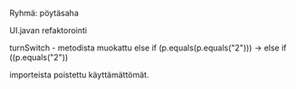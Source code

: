 Ryhmä: pöytäsaha

UI.javan refaktorointi

turnSwitch - metodista muokattu 
else if (p.equals(p.equals("2"))) -> else if ((p.equals("2"))

importeista poistettu käyttämättömät.
